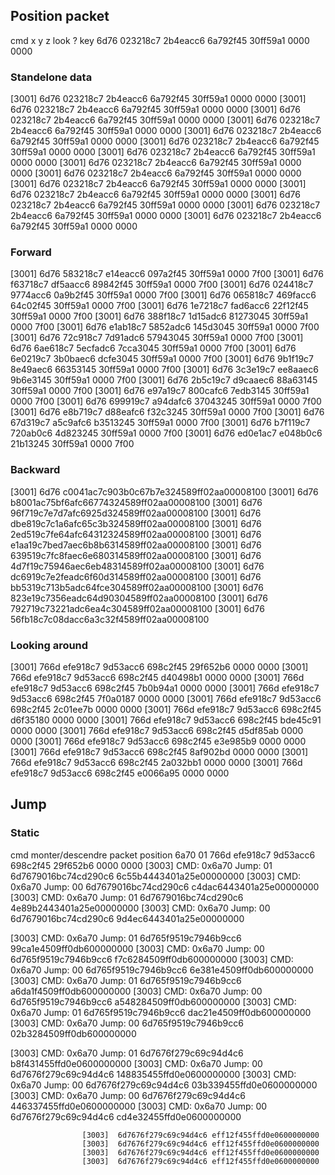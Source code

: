 
## Position packet
cmd    x          y       z      look     ?     key
6d76 023218c7 2b4eacc6 6a792f45 30ff59a1 0000 0000

### Standelone data
[3001] 6d76 023218c7 2b4eacc6 6a792f45 30ff59a1 0000 0000
[3001] 6d76 023218c7 2b4eacc6 6a792f45 30ff59a1 0000 0000
[3001] 6d76 023218c7 2b4eacc6 6a792f45 30ff59a1 0000 0000
[3001] 6d76 023218c7 2b4eacc6 6a792f45 30ff59a1 0000 0000
[3001] 6d76 023218c7 2b4eacc6 6a792f45 30ff59a1 0000 0000
[3001] 6d76 023218c7 2b4eacc6 6a792f45 30ff59a1 0000 0000
[3001] 6d76 023218c7 2b4eacc6 6a792f45 30ff59a1 0000 0000
[3001] 6d76 023218c7 2b4eacc6 6a792f45 30ff59a1 0000 0000
[3001] 6d76 023218c7 2b4eacc6 6a792f45 30ff59a1 0000 0000
[3001] 6d76 023218c7 2b4eacc6 6a792f45 30ff59a1 0000 0000
[3001] 6d76 023218c7 2b4eacc6 6a792f45 30ff59a1 0000 0000
[3001] 6d76 023218c7 2b4eacc6 6a792f45 30ff59a1 0000 0000
[3001] 6d76 023218c7 2b4eacc6 6a792f45 30ff59a1 0000 0000
[3001] 6d76 023218c7 2b4eacc6 6a792f45 30ff59a1 0000 0000

### Forward
[3001] 6d76 583218c7 e14eacc6 097a2f45 30ff59a1 0000 7f00
[3001] 6d76 f63718c7 df5aacc6 89842f45 30ff59a1 0000 7f00
[3001] 6d76 024418c7 9774acc6 0a9b2f45 30ff59a1 0000 7f00
[3001] 6d76 065818c7 469facc6 64c02f45 30ff59a1 0000 7f00
[3001] 6d76 1e7218c7 fad6acc6 22f12f45 30ff59a1 0000 7f00
[3001] 6d76 388f18c7 1d15adc6 81273045 30ff59a1 0000 7f00
[3001] 6d76 e1ab18c7 5852adc6 145d3045 30ff59a1 0000 7f00
[3001] 6d76 72c918c7 7d91adc6 57943045 30ff59a1 0000 7f00
[3001] 6d76 6ae618c7 5ecfadc6 7cca3045 30ff59a1 0000 7f00
[3001] 6d76 6e0219c7 3b0baec6 dcfe3045 30ff59a1 0000 7f00
[3001] 6d76 9b1f19c7 8e49aec6 66353145 30ff59a1 0000 7f00
[3001] 6d76 3c3e19c7 ee8aaec6 9b6e3145 30ff59a1 0000 7f00
[3001] 6d76 2b5c19c7 d9caaec6 88a63145 30ff59a1 0000 7f00
[3001] 6d76 e97a19c7 800cafc6 7edb3145 30ff59a1 0000 7f00
[3001] 6d76 699919c7 a94dafc6 37043245 30ff59a1 0000 7f00
[3001] 6d76 e8b719c7 d88eafc6 f32c3245 30ff59a1 0000 7f00
[3001] 6d76 67d319c7 a5c9afc6 b3513245 30ff59a1 0000 7f00
[3001] 6d76 b7f119c7 720ab0c6 4d823245 30ff59a1 0000 7f00
[3001] 6d76 ed0e1ac7 e048b0c6 21b13245 30ff59a1 0000 7f00

### Backward
[3001] 6d76 c0041ac7c903b0c67b7e324589ff02aa00008100
[3001] 6d76 b8001ac75bf6afc66774324589ff02aa00008100
[3001] 6d76 96f719c7e7d7afc6925d324589ff02aa00008100
[3001] 6d76 dbe819c7c1a6afc65c3b324589ff02aa00008100
[3001] 6d76 2ed519c7fe64afc64312324589ff02aa00008100
[3001] 6d76 e1aa19c7bed7aec6b8b6314589ff02aa00008100
[3001] 6d76 639519c7fc8faec6e680314589ff02aa00008100
[3001] 6d76 4d7f19c75946aec6eb48314589ff02aa00008100
[3001] 6d76 dc6919c7e2feadc6f60d314589ff02aa00008100
[3001] 6d76 bb5319c713b5adc64fce304589ff02aa00008100
[3001] 6d76 823e19c7356eadc64d90304589ff02aa00008100
[3001] 6d76 792719c73221adc6ea4c304589ff02aa00008100
[3001] 6d76 56fb18c7c08dacc6a3c32f4589ff02aa00008100

### Looking around
[3001] 766d efe918c7 9d53acc6 698c2f45 29f652b6 0000 0000
[3001] 766d efe918c7 9d53acc6 698c2f45 d40498b1 0000 0000
[3001] 766d efe918c7 9d53acc6 698c2f45 7b0b94a1 0000 0000
[3001] 766d efe918c7 9d53acc6 698c2f45 7f0a0187 0000 0000
[3001] 766d efe918c7 9d53acc6 698c2f45 2c01ee7b 0000 0000
[3001] 766d efe918c7 9d53acc6 698c2f45 d6f35180 0000 0000
[3001] 766d efe918c7 9d53acc6 698c2f45 bde45c91 0000 0000
[3001] 766d efe918c7 9d53acc6 698c2f45 d5df85ab 0000 0000
[3001] 766d efe918c7 9d53acc6 698c2f45 e3e985b9 0000 0000
[3001] 766d efe918c7 9d53acc6 698c2f45 8af902bd 0000 0000
[3001] 766d efe918c7 9d53acc6 698c2f45 2a032bb1 0000 0000
[3001] 766d efe918c7 9d53acc6 698c2f45 e0066a95 0000 0000

## Jump
### Static
cmd   monter/descendre                packet position
6a70       01                    766d efe918c7 9d53acc6 698c2f45 29f652b6 0000 0000
[3003] CMD: 0x6a70 Jump: 01 6d7679016bc74cd290c6 6c55b4443401a25e00000000
[3003] CMD: 0x6a70 Jump: 00 6d7679016bc74cd290c6 c4dac6443401a25e00000000
[3003] CMD: 0x6a70 Jump: 01 6d7679016bc74cd290c6 4e89b2443401a25e00000000
[3003] CMD: 0x6a70 Jump: 00 6d7679016bc74cd290c6 9d4ec6443401a25e00000000

[3003] CMD: 0x6a70 Jump: 01 6d765f9519c7946b9cc6 99ca1e4509ff0db600000000
[3003] CMD: 0x6a70 Jump: 00 6d765f9519c7946b9cc6 f7c6284509ff0db600000000
[3003] CMD: 0x6a70 Jump: 00 6d765f9519c7946b9cc6 6e381e4509ff0db600000000
[3003] CMD: 0x6a70 Jump: 01 6d765f9519c7946b9cc6 a6da1f4509ff0db600000000
[3003] CMD: 0x6a70 Jump: 00 6d765f9519c7946b9cc6 a548284509ff0db600000000
[3003] CMD: 0x6a70 Jump: 01 6d765f9519c7946b9cc6 dac21e4509ff0db600000000
[3003] CMD: 0x6a70 Jump: 00 6d765f9519c7946b9cc6 02b3284509ff0db600000000

[3003] CMD: 0x6a70 Jump: 01 6d7676f279c69c94d4c6 b8f431455ffd0e0600000000
[3003] CMD: 0x6a70 Jump: 00 6d7676f279c69c94d4c6 148835455ffd0e0600000000
[3003] CMD: 0x6a70 Jump: 00 6d7676f279c69c94d4c6 03b339455ffd0e0600000000
[3003] CMD: 0x6a70 Jump: 00 6d7676f279c69c94d4c6 446337455ffd0e0600000000
[3003] CMD: 0x6a70 Jump: 00 6d7676f279c69c94d4c6 cd4e32455ffd0e0600000000

                    [3003]  6d7676f279c69c94d4c6 eff12f455ffd0e0600000000
                    [3003]  6d7676f279c69c94d4c6 eff12f455ffd0e0600000000
                    [3003]  6d7676f279c69c94d4c6 eff12f455ffd0e0600000000
                    [3003]  6d7676f279c69c94d4c6 eff12f455ffd0e0600000000